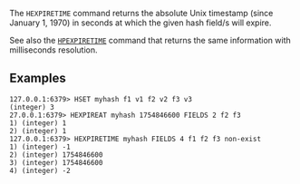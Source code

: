 The `HEXPIRETIME` command returns the absolute Unix timestamp (since January 1, 1970) in seconds at which the given hash field/s will expire.

See also the [`HPEXPIRETIME`](hpexpiretime.md) command that returns the same information with milliseconds resolution.

## Examples

```
127.0.0.1:6379> HSET myhash f1 v1 f2 v2 f3 v3
(integer) 3
27.0.0.1:6379> HEXPIREAT myhash 1754846600 FIELDS 2 f2 f3
1) (integer) 1
2) (integer) 1
127.0.0.1:6379> HEXPIRETIME myhash FIELDS 4 f1 f2 f3 non-exist
1) (integer) -1
2) (integer) 1754846600
3) (integer) 1754846600
4) (integer) -2
```
